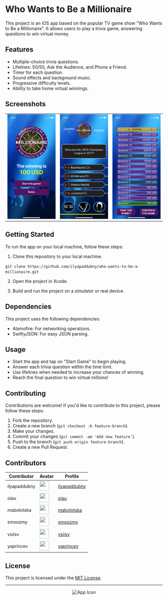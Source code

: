 # Who Wants to Be a Millionaire

This project is an iOS app based on the popular TV game show "Who Wants to Be a Millionaire". It allows users to play a trivia game, answering questions to win virtual money.

## Features

- Multiple-choice trivia questions.
- Lifelines: 50/50, Ask the Audience, and Phone a Friend.
- Timer for each question.
- Sound effects and background music.
- Progressive difficulty levels.
- Ability to take home virtual winnings.

## Screenshots

<p align="center">
  <table>
    <tr>
      <td align="center">
        <img src="https://github.com/ilyapaddubny/Who-Wants-to-Be-a-Millionaire/blob/develop/Screenshots/IMG_4667.PNG" width="300" alt="Screenshot 1">
      </td>
      <td align="center">
        <img src="https://github.com/ilyapaddubny/Who-Wants-to-Be-a-Millionaire/blob/develop/Screenshots/IMG_4665.PNG" width="300" alt="Screenshot 2">
      </td>
      <td align="center">
        <img src="https://github.com/ilyapaddubny/Who-Wants-to-Be-a-Millionaire/blob/develop/Screenshots/IMG_4666.PNG" width="300" alt="Screenshot 3">
      </td>
    </tr>
  </table>
</p>

## Getting Started

To run the app on your local machine, follow these steps:

1. Clone this repository to your local machine.

  ```git clone https://github.com/ilyapaddubny/who-wants-to-be-a-millionaire.git ```

2. Open the project in Xcode.

3. Build and run the project on a simulator or real device.

## Dependencies

This project uses the following dependencies:

- Alamofire: For networking operations.
- SwiftyJSON: For easy JSON parsing.

## Usage

- Start the app and tap on "Start Game" to begin playing.
- Answer each trivia question within the time limit.
- Use lifelines when needed to increase your chances of winning.
- Reach the final question to win virtual millions!

## Contributing

Contributions are welcome! If you'd like to contribute to this project, please follow these steps:

1. Fork the repository.
2. Create a new branch (`git checkout -b feature-branch`).
3. Make your changes.
4. Commit your changes (`git commit -am 'Add new feature'`).
5. Push to the branch (`git push origin feature-branch`).
6. Create a new Pull Request.

## Contributors

| Contributor | Avatar | Profile |
|-------------|--------|---------|
| ilyapaddubny | <img src="https://avatars.githubusercontent.com/ilyapaddubny" width="30" height="30"> | [ilyapaddubny](https://github.com/ilyapaddubny) |
| oiau | <img src="https://avatars.githubusercontent.com/oiau" width="30" height="30"> | [oiau](https://github.com/oiau) |
| mabolotska | <img src="https://avatars.githubusercontent.com/mabolotska" width="30" height="30"> | [mabolotska](https://github.com/mabolotska) |
| smoozmy | <img src="https://avatars.githubusercontent.com/smoozmy" width="30" height="30"> | [smoozmy](https://github.com/smoozmy) |
| vsiisv | <img src="https://avatars.githubusercontent.com/vsiisv" width="30" height="30"> | [vsiisv](https://github.com/vsiisv) |
| yaprincev | <img src="https://avatars.githubusercontent.com/yaprincev" width="30" height="30"> | [yaprincev](https://github.com/yaprincev) |

## License

This project is licensed under the [MIT License](LICENSE).   

---
<p align="center">
  <img src="https://github.com/ilyapaddubny/Who-Wants-to-Be-a-Millionaire/blob/develop/Who%20Wants%20to%20Be%20a%20Millionaire/Assets.xcassets/AppIcon.appiconset/AppIcon~ios-marketing.png" width="80" alt="App Icon">
</p>


